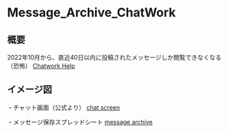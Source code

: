 # Message_Archive_ChatWork
## 概要
2022年10月から、直近40日以内に投稿されたメッセージしか閲覧できなくなる（恐怖）
[Chatwork Help](https://user-images.githubusercontent.com/94417526/191033148-53c19bce-5c56-4f1c-ab29-40f58a7e8f32.png)

## イメージ図
・チャット画面（公式より）
[chat screen](https://user-images.githubusercontent.com/94417526/191038005-47a06148-0a6f-4e49-96b6-8d3e68fd6b2f.png)

・メッセージ保存スプレッドシート
[message archive](https://user-images.githubusercontent.com/94417526/191037163-caed5a18-5a2b-41a4-86ca-f5a7a1f8813a.png)
